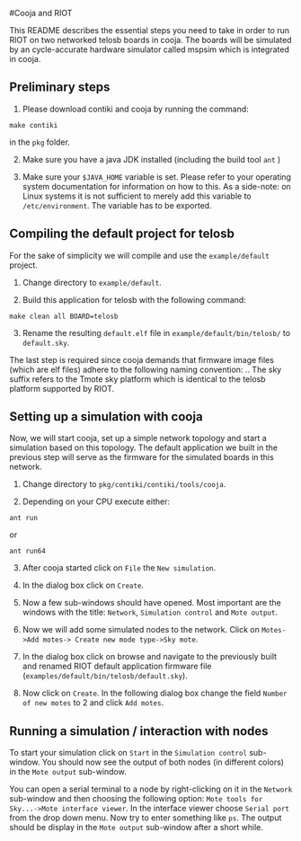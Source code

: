 #Cooja and RIOT

This README describes the essential steps you need to take in order to
run RIOT on two networked telosb boards in cooja. The boards will
be simulated by an cycle-accurate hardware simulator called mspsim which
is integrated in cooja.

## Preliminary steps

1. Please download contiki and cooja by running the command:

```make contiki```

in the ```pkg``` folder.

2. Make sure you have a java JDK installed (including the build tool
```ant``` )


3. Make sure your ```$JAVA_HOME``` variable is set. Please refer to
your operating system documentation for information on how to this.
As a side-note: on Linux systems it is not sufficient to merely add
this variable to ```/etc/environment```. The variable has to be
exported.

## Compiling the default project for telosb
For the sake of simplicity we will compile and use the ```example/default``` project.

1. Change directory to ```example/default```.

2. Build this application for telosb with the following command:

```make clean all BOARD=telosb```

3. Rename the resulting ```default.elf``` file in ```example/default/bin/telosb/```
to ```default.sky```.

The last step is required since cooja demands that firmware image files (which are
elf files) adhere to the following naming convention: <appname>.<board>.
The sky suffix refers to the Tmote sky platform which is identical to the telosb
platform supported by RIOT.

## Setting up a simulation with cooja
Now, we will start cooja, set up a simple network topology and start a simulation based
on this topology. The default application we built in the previous step will serve
as the firmware for the simulated boards in this network.

1. Change directory to ```pkg/contiki/contiki/tools/cooja```.

2. Depending on your CPU execute either:

```ant run```

or

```ant run64```

3. After cooja started click on ```File``` the ```New simulation```.

4. In the dialog box click on ```Create```.

5. Now a few sub-windows should have opened. Most important are the windows with the title:
```Network```, ```Simulation control``` and ```Mote output```.

6. Now we will add some simulated nodes to the network. Click on ```Motes->Add motes->
Create new mode type->Sky mote```.

7. In the dialog box click on browse and navigate to the previously built and renamed RIOT
default application firmware file (```examples/default/bin/telosb/default.sky```).

8. Now click on ```Create```. In the following dialog box change the field
```Number of new motes``` to 2 and click ```Add motes```.

## Running a simulation / interaction with nodes

To start your simulation click on ```Start``` in the ```Simulation control``` sub-window.
You should now see the output of both nodes (in different colors) in the ```Mote output```
sub-window.

You can open a serial terminal to a node by right-clicking on it in the ```Network``` sub-window
and then choosing the following option: ```Mote tools for Sky...->Mote interface viewer```. In the
interface viewer choose ```Serial port``` from the drop down menu. Now try to enter something like
```ps```. The output should be display in the ```Mote output``` sub-window after a short while.
